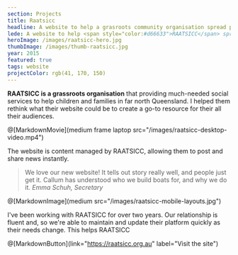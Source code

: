 ```yaml
---
section: Projects
title: Raatsicc
headline: A website to help a grasroots community organisation spread positive outreach news.
lede: A website to help <span style="color:#d66633">RAATSICC</span> spread positive community outreach news.
heroImage: /images/raatsicc-hero.jpg
thumbImage: /images/thumb-raatsicc.jpg
year: 2015
featured: true
tags: website
projectColor: rgb(41, 170, 150)
---
```


**RAATSICC is a grassroots organisation** that providing much-needed social services to help children and families in far north Queensland. I helped them rethink what their website could be to create a go-to resource for their all their audiences.

@[MarkdownMovie](medium frame laptop src="/images/raatsicc-desktop-video.mp4")

The website is content managed by RAATSICC, allowing them to post and share news instantly.

> We love our new website! It tells out story really well, and people just get it. Callum has understood who we build boats for, and why we do it. _Emma Schuh, Secretary_

@[MarkdownImage](medium src="/images/raatsicc-mobile-layouts.jpg")

I've been working with RAATSICC for over two years. Our relationship is fluent and, so we're able to maintain and update their platform quickly as their needs change. This helps RAATSICC

@[MarkdownButton](link="https://raatsicc.org.au" label="Visit the site")

